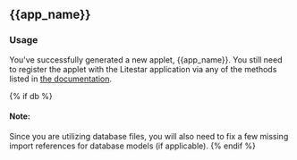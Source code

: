 ## {{app_name}}

### Usage

You've successfully generated a new applet, {{app_name}}. You still need to register
the applet with the Litestar application via any of the methods listed in 
[the documentation](https://docs.litestar.dev/2/usage/routing/overview.html).

{% if db %}
#### Note:
Since you are utilizing database files, 
you will also need to fix a few missing import references for database models
(if applicable).
{% endif %}